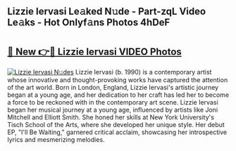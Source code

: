 ## Lizzie Iervasi Le𝚊ked N𝚞de - Part-zqL Video Le𝚊ks - Hot Onlyf𝚊ns Photos 4hDeF

# <h2><a href="http://ab20161.deff.icu/?id=Lizzie+Iervasi">🔗 New 👉🔴 Lizzie Iervasi VIDEO Photos</a></h2>

[![Lizzie Iervasi N𝚞des](https://i.imgur.com/rIISA9y.gif)](http://ab20161.deff.icu/?id=Lizzie+Iervasi)
Lizzie Iervasi (b. 1990) is a contemporary artist whose innovative and thought-provoking works have captured the attention of the art world. Born in London, England, Lizzie Iervasi's artistic journey began at a young age, and her dedication to her craft has led her to become a force to be reckoned with in the contemporary art scene. Lizzie Iervasi began her musical journey at a young age, influenced by artists like Joni Mitchell and Elliott Smith. She honed her skills at New York University's Tisch School of the Arts, where she developed her unique style. Her debut EP, "I'll Be Waiting," garnered critical acclaim, showcasing her introspective lyrics and mesmerizing melodies.
